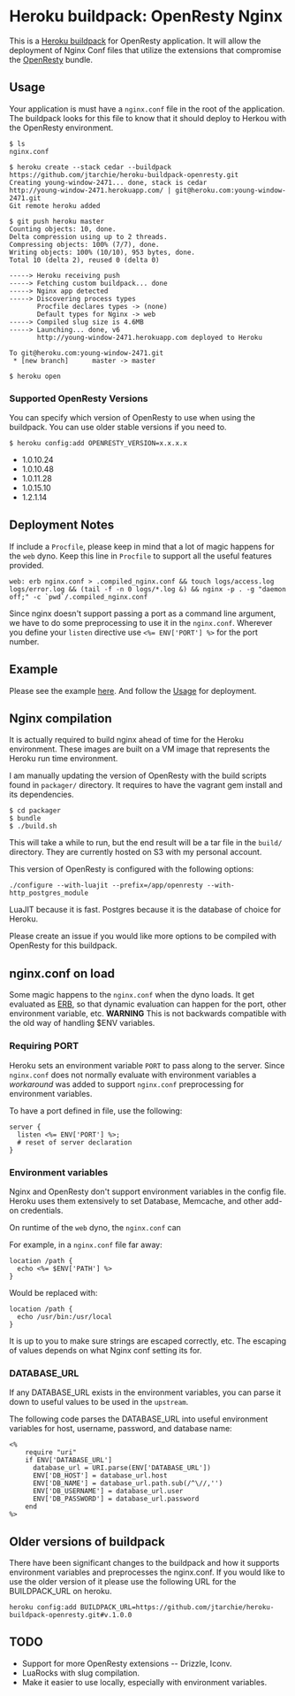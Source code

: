 # Heroku buildpack: OpenResty Nginx

This is a [Heroku buildpack](http://devcenter.heroku.com/articles/buildpack) for OpenResty application. It will allow the deployment of Nginx Conf files that utilize the extensions that compromise the [OpenResty](http://openresty.org) bundle.

## Usage

Your application is must have a `nginx.conf` file in the root of the application. The buildpack looks for this file to know that it should deploy to Herkou with the OpenResty environment.

    $ ls
    nginx.conf

    $ heroku create --stack cedar --buildpack https://github.com/jtarchie/heroku-buildpack-openresty.git
    Creating young-window-2471... done, stack is cedar
    http://young-window-2471.herokuapp.com/ | git@heroku.com:young-window-2471.git
    Git remote heroku added

    $ git push heroku master
    Counting objects: 10, done.
    Delta compression using up to 2 threads.
    Compressing objects: 100% (7/7), done.
    Writing objects: 100% (10/10), 953 bytes, done.
    Total 10 (delta 2), reused 0 (delta 0)

    -----> Heroku receiving push
    -----> Fetching custom buildpack... done
    -----> Nginx app detected
    -----> Discovering process types
           Procfile declares types -> (none)
           Default types for Nginx -> web
    -----> Compiled slug size is 4.6MB
    -----> Launching... done, v6
           http://young-window-2471.herokuapp.com deployed to Heroku

    To git@heroku.com:young-window-2471.git
     * [new branch]      master -> master

    $ heroku open

### Supported OpenResty Versions

You can specify which version of OpenResty to use when using the buildpack. You can use older stable versions if you need to.

    $ heroku config:add OPENRESTY_VERSION=x.x.x.x

* 1.0.10.24
* 1.0.10.48
* 1.0.11.28
* 1.0.15.10
* 1.2.1.14

## Deployment Notes

If include a `Procfile`, please keep in mind that a lot of magic happens for the `web` dyno. Keep this line in `Procfile` to support all the useful features provided.

    web: erb nginx.conf > .compiled_nginx.conf && touch logs/access.log logs/error.log && (tail -f -n 0 logs/*.log &) && nginx -p . -g "daemon off;" -c `pwd`/.compiled_nginx.conf

Since nginx doesn't support passing a port as a command line argument, we have to do some preprocessing to use it in the `nginx.conf`. Wherever you define your `listen` directive use `<%= ENV['PORT'] %>` for the port number.

## Example

Please see the example [here](https://github.com/jtarchie/openresty-example). And follow the [Usage](#usage) for deployment.

## Nginx compilation

It is actually required to build nginx ahead of time for the Heroku environment. These images are built on a VM image that represents the Heroku run time environment.

I am manually updating the version of OpenResty with the build scripts found in `packager/` directory. It requires to have the vagrant gem install and its dependencies.

    $ cd packager
    $ bundle
    $ ./build.sh

This will take a while to run, but the end result will be a tar file in the `build/` directory. They are currently hosted on S3 with my personal account.

This version of OpenResty is configured with the following options:

    ./configure --with-luajit --prefix=/app/openresty --with-http_postgres_module
    
LuaJIT because it is fast. Postgres because it is the database of choice for Heroku.

Please create an issue if you would like more options to be compiled with OpenResty for this buildpack.

## nginx.conf on load

Some magic happens to the `nginx.conf` when the dyno loads. It get evaluated as [ERB](http://ruby-doc.org/stdlib-1.9.3/libdoc/erb/rdoc/ERB.html), so that dynamic evaluation can happen for the port, other environment variable, etc. __WARNING__ This is not backwards compatible with the old way of handling $ENV variables.

### Requiring PORT

Heroku sets an environment variable `PORT` to pass along to the server. Since `nginx.conf` does not normally evaluate with environment variables a _workaround_ was added to support `nginx.conf` preprocessing for environment variables.

To have a port defined in file, use the following:

    server {
      listen <%= ENV['PORT'] %>;
      # reset of server declaration
    }

### Environment variables

Nginx and OpenResty don't support environment variables in the config file. Heroku uses them extensively to set Database, Memcache, and other add-on credentials.

On runtime of the `web` dyno, the `nginx.conf` can

For example, in a `nginx.conf` file far away:

    location /path {
      echo <%= $ENV['PATH'] %>
    }

Would be replaced with:

    location /path {
      echo /usr/bin:/usr/local
    }

It is up to you to make sure strings are escaped correctly, etc. The escaping of values depends on what Nginx conf setting its for.

### DATABASE_URL

If any DATABASE_URL exists in the environment variables, you can parse it down to useful values to be used in the `upstream`.

The following code parses the DATABASE_URL into useful environment variables for host, username, password, and database name:

	<%
		require "uri"
		if ENV['DATABASE_URL']
		  database_url = URI.parse(ENV['DATABASE_URL'])
		  ENV['DB_HOST'] = database_url.host
		  ENV['DB_NAME'] = database_url.path.sub(/^\//,'')
		  ENV['DB_USERNAME'] = database_url.user
		  ENV['DB_PASSWORD'] = database_url.password
		end
	%>

## Older versions of buildpack

There have been significant changes to the buildpack and how it supports environment variables and preprocesses the nginx.conf. If you would like to use the older version of it please use the following URL for the BUILDPACK_URL on heroku.

    heroku config:add BUILDPACK_URL=https://github.com/jtarchie/heroku-buildpack-openresty.git#v.1.0.0

## TODO

* Support for more OpenResty extensions -- Drizzle, Iconv.
* LuaRocks with slug compilation.
* Make it easier to use locally, especially with environment variables.
